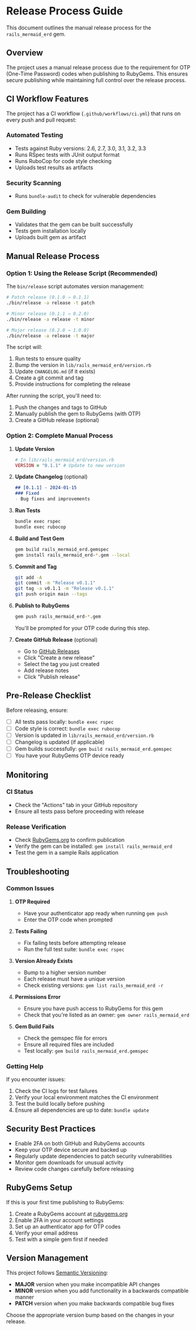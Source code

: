 # Release Process Guide

This document outlines the manual release process for the `rails_mermaid_erd` gem.

## Overview

The project uses a manual release process due to the requirement for OTP (One-Time Password) codes when publishing to RubyGems. This ensures secure publishing while maintaining full control over the release process.

## CI Workflow Features

The project has a CI workflow (`.github/workflows/ci.yml`) that runs on every push and pull request:

### Automated Testing
- Tests against Ruby versions: 2.6, 2.7, 3.0, 3.1, 3.2, 3.3
- Runs RSpec tests with JUnit output format
- Runs RuboCop for code style checking
- Uploads test results as artifacts

### Security Scanning
- Runs `bundle-audit` to check for vulnerable dependencies

### Gem Building
- Validates that the gem can be built successfully
- Tests gem installation locally
- Uploads built gem as artifact

## Manual Release Process

### Option 1: Using the Release Script (Recommended)

The `bin/release` script automates version management:

```bash
# Patch release (0.1.0 → 0.1.1)
./bin/release -a release -t patch

# Minor release (0.1.1 → 0.2.0)  
./bin/release -a release -t minor

# Major release (0.2.0 → 1.0.0)
./bin/release -a release -t major
```

The script will:
1. Run tests to ensure quality
2. Bump the version in `lib/rails_mermaid_erd/version.rb`
3. Update `CHANGELOG.md` (if it exists)
4. Create a git commit and tag
5. Provide instructions for completing the release

After running the script, you'll need to:
1. Push the changes and tags to GitHub
2. Manually publish the gem to RubyGems (with OTP)
3. Create a GitHub release (optional)

### Option 2: Complete Manual Process

1. **Update Version**
   ```ruby
   # In lib/rails_mermaid_erd/version.rb
   VERSION = "0.1.1" # Update to new version
   ```

2. **Update Changelog** (optional)
   ```markdown
   ## [0.1.1] - 2024-01-15
   ### Fixed
   - Bug fixes and improvements
   ```

3. **Run Tests**
   ```bash
   bundle exec rspec
   bundle exec rubocop
   ```

4. **Build and Test Gem**
   ```bash
   gem build rails_mermaid_erd.gemspec
   gem install rails_mermaid_erd-*.gem --local
   ```

5. **Commit and Tag**
   ```bash
   git add -A
   git commit -m "Release v0.1.1"
   git tag -a v0.1.1 -m "Release v0.1.1"
   git push origin main --tags
   ```

6. **Publish to RubyGems**
   ```bash
   gem push rails_mermaid_erd-*.gem
   ```
   You'll be prompted for your OTP code during this step.

7. **Create GitHub Release** (optional)
   - Go to [GitHub Releases](https://github.com/delexw/rails_mermaid_erd/releases)
   - Click "Create a new release"
   - Select the tag you just created
   - Add release notes
   - Click "Publish release"

## Pre-Release Checklist

Before releasing, ensure:

- [ ] All tests pass locally: `bundle exec rspec`
- [ ] Code style is correct: `bundle exec rubocop`
- [ ] Version is updated in `lib/rails_mermaid_erd/version.rb`
- [ ] Changelog is updated (if applicable)
- [ ] Gem builds successfully: `gem build rails_mermaid_erd.gemspec`
- [ ] You have your RubyGems OTP device ready

## Monitoring

### CI Status
- Check the "Actions" tab in your GitHub repository
- Ensure all tests pass before proceeding with release

### Release Verification
- Check [RubyGems.org](https://rubygems.org/gems/rails_mermaid_erd) to confirm publication
- Verify the gem can be installed: `gem install rails_mermaid_erd`
- Test the gem in a sample Rails application

## Troubleshooting

### Common Issues

1. **OTP Required**
   - Have your authenticator app ready when running `gem push`
   - Enter the OTP code when prompted

2. **Tests Failing**
   - Fix failing tests before attempting release
   - Run the full test suite: `bundle exec rspec`

3. **Version Already Exists**
   - Bump to a higher version number
   - Each release must have a unique version
   - Check existing versions: `gem list rails_mermaid_erd -r`

4. **Permissions Error**
   - Ensure you have push access to RubyGems for this gem
   - Check that you're listed as an owner: `gem owner rails_mermaid_erd`

5. **Gem Build Fails**
   - Check the gemspec file for errors
   - Ensure all required files are included
   - Test locally: `gem build rails_mermaid_erd.gemspec`

### Getting Help

If you encounter issues:
1. Check the CI logs for test failures
2. Verify your local environment matches the CI environment
3. Test the build locally before pushing
4. Ensure all dependencies are up to date: `bundle update`

## Security Best Practices

- Enable 2FA on both GitHub and RubyGems accounts
- Keep your OTP device secure and backed up
- Regularly update dependencies to patch security vulnerabilities
- Monitor gem downloads for unusual activity
- Review code changes carefully before releasing

## RubyGems Setup

If this is your first time publishing to RubyGems:

1. Create a RubyGems account at [rubygems.org](https://rubygems.org/sign_up)
2. Enable 2FA in your account settings
3. Set up an authenticator app for OTP codes
4. Verify your email address
5. Test with a simple gem first if needed

## Version Management

This project follows [Semantic Versioning](https://semver.org/):

- **MAJOR** version when you make incompatible API changes
- **MINOR** version when you add functionality in a backwards compatible manner  
- **PATCH** version when you make backwards compatible bug fixes

Choose the appropriate version bump based on the changes in your release. 